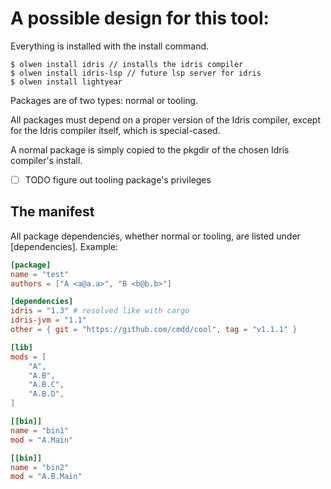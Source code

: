 # A possible design for this tool:

Everything is installed with the install command.

```
$ olwen install idris // installs the idris compiler
$ olwen install idris-lsp // future lsp server for idris
$ olwen install lightyear
```

Packages are of two types: normal or tooling.

All packages must depend on a proper version of the Idris compiler, except for
the Idris compiler itself, which is special-cased.

A normal package is simply copied to the pkgdir of the chosen Idris compiler's
install.

- [ ] TODO figure out tooling package's privileges


## The manifest
All package dependencies, whether normal or tooling, are listed under
[dependencies].
Example:

```toml
[package]
name = "test"
authors = ["A <a@a.a>", "B <b@b.b>"]

[dependencies]
idris = "1.3" # resolved like with cargo
idris-jvm = "1.1"
other = { git = "https://github.com/cmdd/cool", tag = "v1.1.1" }

[lib]
mods = [
    "A",
    "A.B",
    "A.B.C",
    "A.B.D",
]

[[bin]]
name = "bin1"
mod = "A.Main"

[[bin]]
name = "bin2"
mod = "A.B.Main"
```
